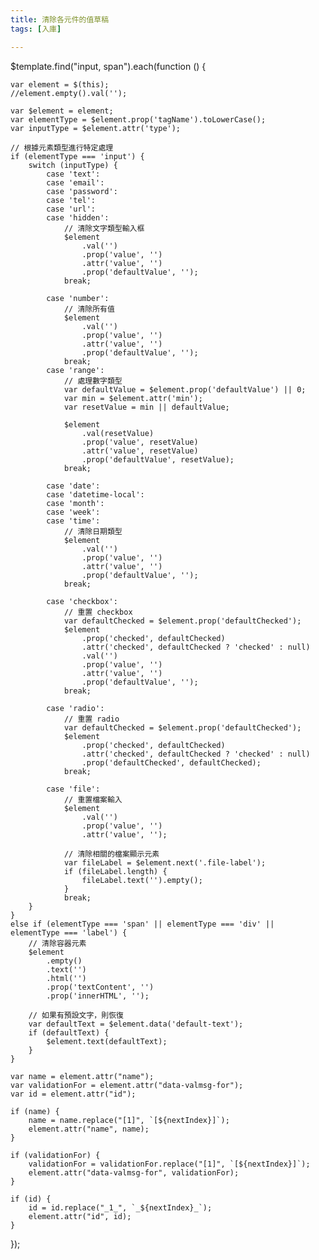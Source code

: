 ```yaml
---
title: 清除各元件的值草稿
tags: [入庫]

---
```


$template.find("input, span").each(function () {

    var element = $(this);
    //element.empty().val('');

    var $element = element;
    var elementType = $element.prop('tagName').toLowerCase();
    var inputType = $element.attr('type');

    // 根據元素類型進行特定處理
    if (elementType === 'input') {
        switch (inputType) {
            case 'text':
            case 'email':
            case 'password':
            case 'tel':
            case 'url':
            case 'hidden':
                // 清除文字類型輸入框
                $element
                    .val('')
                    .prop('value', '')
                    .attr('value', '')
                    .prop('defaultValue', '');
                break;

            case 'number':
                // 清除所有值
                $element
                    .val('')
                    .prop('value', '')
                    .attr('value', '')
                    .prop('defaultValue', '');
                break;
            case 'range':
                // 處理數字類型
                var defaultValue = $element.prop('defaultValue') || 0;
                var min = $element.attr('min');
                var resetValue = min || defaultValue;

                $element
                    .val(resetValue)
                    .prop('value', resetValue)
                    .attr('value', resetValue)
                    .prop('defaultValue', resetValue);
                break;

            case 'date':
            case 'datetime-local':
            case 'month':
            case 'week':
            case 'time':
                // 清除日期類型
                $element
                    .val('')
                    .prop('value', '')
                    .attr('value', '')
                    .prop('defaultValue', '');
                break;

            case 'checkbox':
                // 重置 checkbox
                var defaultChecked = $element.prop('defaultChecked');
                $element
                    .prop('checked', defaultChecked)
                    .attr('checked', defaultChecked ? 'checked' : null)
                    .val('')
                    .prop('value', '')
                    .attr('value', '')
                    .prop('defaultValue', '');
                break;

            case 'radio':
                // 重置 radio
                var defaultChecked = $element.prop('defaultChecked');
                $element
                    .prop('checked', defaultChecked)
                    .attr('checked', defaultChecked ? 'checked' : null)
                    .prop('defaultChecked', defaultChecked);
                break;

            case 'file':
                // 重置檔案輸入
                $element
                    .val('')
                    .prop('value', '')
                    .attr('value', '');

                // 清除相關的檔案顯示元素
                var fileLabel = $element.next('.file-label');
                if (fileLabel.length) {
                    fileLabel.text('').empty();
                }
                break;
        }
    }
    else if (elementType === 'span' || elementType === 'div' || elementType === 'label') {
        // 清除容器元素
        $element
            .empty()
            .text('')
            .html('')
            .prop('textContent', '')
            .prop('innerHTML', '');

        // 如果有預設文字，則恢復
        var defaultText = $element.data('default-text');
        if (defaultText) {
            $element.text(defaultText);
        }
    }

    var name = element.attr("name");
    var validationFor = element.attr("data-valmsg-for");
    var id = element.attr("id");

    if (name) {
        name = name.replace("[1]", `[${nextIndex}]`);
        element.attr("name", name);
    }

    if (validationFor) {
        validationFor = validationFor.replace("[1]", `[${nextIndex}]`);
        element.attr("data-valmsg-for", validationFor);
    }

    if (id) {
        id = id.replace("_1_", `_${nextIndex}_`);
        element.attr("id", id);
    }
});